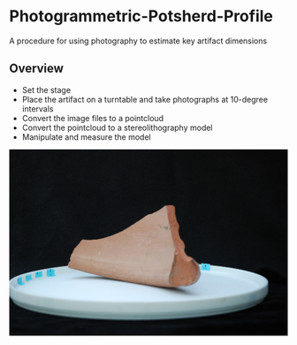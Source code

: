 # Photogrammetric-Potsherd-Profile
A procedure for using photography to estimate key artifact dimensions 
## Overview
* Set the stage
* Place the artifact on a turntable and take photographs at 10-degree intervals
* Convert the image files to a pointcloud
* Convert the pointcloud to a stereolithography model
* Manipulate and measure the model

![image](https://github.com/KarlEdwards/Photogrammetric-Potsherd-Profile/blob/master/illustration_stage.JPG)
